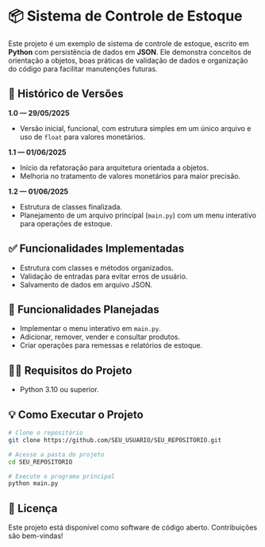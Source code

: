 # 📦 Sistema de Controle de Estoque

Este projeto é um exemplo de sistema de controle de estoque, escrito em **Python** com persistência de dados em **JSON**. Ele demonstra conceitos de orientação a objetos, boas práticas de validação de dados e organização do código para facilitar manutenções futuras.

## 📌 Histórico de Versões

**1.0 — 29/05/2025**

* Versão inicial, funcional, com estrutura simples em um único arquivo e uso de `float` para valores monetários.

**1.1 — 01/06/2025**

* Início da refatoração para arquitetura orientada a objetos.
* Melhoria no tratamento de valores monetários para maior precisão.

**1.2 — 01/06/2025**

* Estrutura de classes finalizada.
* Planejamento de um arquivo principal (`main.py`) com um menu interativo para operações de estoque.

## ✅ Funcionalidades Implementadas

* Estrutura com classes e métodos organizados.
* Validação de entradas para evitar erros de usuário.
* Salvamento de dados em arquivo JSON.

## 🚀 Funcionalidades Planejadas

* Implementar o menu interativo em `main.py`.
* Adicionar, remover, vender e consultar produtos.
* Criar operações para remessas e relatórios de estoque.

## 🧑‍💻 Requisitos do Projeto

* Python 3.10 ou superior.

## 💡 Como Executar o Projeto

```bash
# Clone o repositório
git clone https://github.com/SEU_USUARIO/SEU_REPOSITORIO.git

# Acesse a pasta do projeto
cd SEU_REPOSITORIO

# Execute o programa principal
python main.py
```

## 📄 Licença

Este projeto está disponível como software de código aberto. Contribuições são bem-vindas!